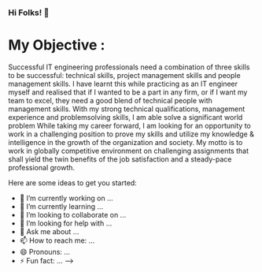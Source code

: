 ### Hi Folks! 👋

# My Objective : </br>
Successful IT engineering professionals need a combination of three skills to be successful: technical skills, project management skills and people management skills. I have learnt this while practicing as an IT engineer myself and realised that if I wanted to be a part in any firm, or if I want my team to excel, they need a good blend of technical
people with management skills. With my strong technical qualifications, management experience and problemsolving skills, I am able solve a significant world problem While taking my career forward, I am looking for an opportunity to work in a challenging position to prove my skills and utilize my knowledge & intelligence in the growth of the organization and society. My motto is to work in globally competitive environment on challenging assignments that shall yield the twin benefits of the job satisfaction and a steady-pace professional growth. </br>

Here are some ideas to get you started:

- 🔭 I’m currently working on ...
- 🌱 I’m currently learning ...
- 👯 I’m looking to collaborate on ...
- 🤔 I’m looking for help with ...
- 💬 Ask me about ...
- 📫 How to reach me: ...
- 😄 Pronouns: ...
- ⚡ Fun fact: ...
-->
